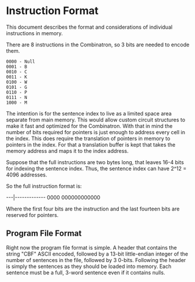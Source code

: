 # Instruction Format

This document describes the format and considerations of individual instructions
in memory.

There are 8 instructions in the Combinatron, so 3 bits are needed to encode
them.

```
0000 - Null
0001 - B
0010 - C
0011 - K
0100 - W
0101 - G
0110 - P
0111 - N
1000 - M
```

The intention is for the sentence index to live as a limited space area separate
from main memory. This would allow custom circuit structures to make it fast and
optimized for the Combinatron. With that in mind the number of bits required for
pointers is just enough to address every cell in the index. This does require
the translation of pointers in memory to pointers in the index. For that a
translation buffer is kept that takes the memory address and maps it to the
index address.

Suppose that the full instructions are two bytes long, that leaves 16-4 bits for
indexing the sentence index. Thus, the sentence index can have 2^12 = 4096
addresses.

So the full instruction format is:

---|-------------
0000 000000000000

Where the first four bits are the instruction and the last fourteen bits are
reserved for pointers.

## Program File Format

Right now the program file format is simple. A header that contains the string
"CBF" ASCII encoded, followed by a 13-bit little-endian integer of the number of
sentences in the file, followed by 3 0-bits. Following the header is simply the
sentences as they should be loaded into memory. Each sentence must be a full,
3-word sentence even if it contains nulls.
